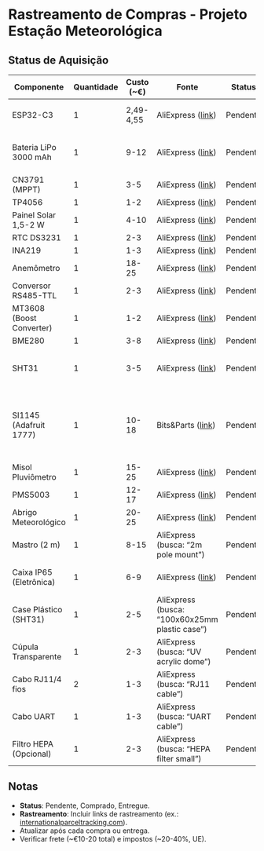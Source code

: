 # Rastreamento de Compras - Projeto Estação Meteorológica

## Status de Aquisição
| **Componente** | **Quantidade** | **Custo (\~€)** | **Fonte** | **Status** | **Rastreamento** | **Notas** |
| --- | --- | --- | --- | --- | --- | --- |
| ESP32-C3 | 1 | 2,49-4,55 | AliExpress ([link](https://nl.aliexpress.com/item/1005006170575141.html)) | Pendente | - | Verificar vendedor >4,5 estrelas. |
| Bateria LiPo 3000 mAh | 1 | 9-12 | AliExpress ([link](https://www.aliexpress.com/item/1005006578220023.html)) | Pendente | - | Confirmar proteção contra sobrecarga. |
| CN3791 (MPPT) | 1 | 3-5 | AliExpress ([link](https://www.aliexpress.com/item/1005004140305108.html)) | Pendente | - | - |
| TP4056 | 1 | 1-2 | AliExpress ([link](https://www.aliexpress.com/item/1005008080902769.html)) | Pendente | - | - |
| Painel Solar 1,5-2 W | 1 | 4-10 | AliExpress ([link](https://www.aliexpress.com/item/1005007423270734.html)) | Pendente | - | Testar vs. 2-3 W. |
| RTC DS3231 | 1 | 2-3 | AliExpress ([link](https://www.aliexpress.com/item/1005006885926027.html)) | Pendente | - | - |
| INA219 | 1 | 1-3 | AliExpress ([link](https://www.aliexpress.com/item/1005007925648957.html)) | Pendente | - | - |
| Anemômetro | 1 | 18-25 | AliExpress ([link](https://www.aliexpress.com/item/1005007510911298.html)) | Pendente | - | - |
| Conversor RS485-TTL | 1 | 2-3 | AliExpress ([link](https://www.aliexpress.com/item/1005006340391490.html)) | Pendente | - | - |
| MT3608 (Boost Converter) | 1 | 1-2 | AliExpress ([link](https://www.aliexpress.com/item/1005008809921519.html)) | Pendente | - | - |
| BME280 | 1 | 3-8 | AliExpress ([link](https://www.aliexpress.com/item/1005006833857023.html)) | Pendente | - | - |
| SHT31 | 1 | 3-5 | AliExpress ([link](https://www.aliexpress.com/item/1005006781627853.html)) | Pendente | - | Verificar vendedor >4,5 estrelas, >100 vendas. |
| SI1145 (Adafruit 1777) | 1 | 10-18 | Bits&Parts ([link](https://www.bitsandparts.nl/UV-index-IR-Lichtsensor-digitaal-I2C-SI1145-Adafruit-1777-p109737)) | Pendente | - | Considerar Mouser/DigiKey (procurar por "Adafruit 1777") se AliExpress instável. |
| Misol Pluviômetro | 1 | 15-25 | AliExpress ([link](https://nl.aliexpress.com/item/1005006457407759.html)) | Pendente | - | - |
| PMS5003 | 1 | 12-17 | AliExpress ([link](https://www.aliexpress.com/item/1005007403153207.html)) | Pendente | - | - |
| Abrigo Meteorológico | 1 | 20-25 | AliExpress ([link](https://nl.aliexpress.com/item/1005005459581452.html)) | Pendente | - | Confirmado na lista do usuário. |
| Mastro (2 m) | 1 | 8-15 | AliExpress (busca: “2m pole mount”) | Pendente | - | - |
| Caixa IP65 (Eletrônica) | 1 | 6-9 | AliExpress ([link](https://nl.aliexpress.com/item/1005005691489549.html)) | Pendente | - | Verificar montagem no mastro. |
| Case Plástico (SHT31) | 1 | 2-5 | AliExpress (busca: “100x60x25mm plastic case”) | Pendente | - | Furos para ventilação, IP55. |
| Cúpula Transparente | 1 | 2-3 | AliExpress (busca: “UV acrylic dome”) | Pendente | - | - |
| Cabo RJ11/4 fios | 2 | 1-3 | AliExpress (busca: “RJ11 cable”) | Pendente | - | Comprimento \~1-2 m. |
| Cabo UART | 1 | 1-3 | AliExpress (busca: “UART cable”) | Pendente | - | Comprimento \~0,5-1 m. |
| Filtro HEPA (Opcional) | 1 | 2-3 | AliExpress (busca: “HEPA filter small”) | Pendente | - | Substituição periódica. |

## Notas
- **Status**: Pendente, Comprado, Entregue.
- **Rastreamento**: Incluir links de rastreamento (ex.: [internationalparceltracking.com](http://internationalparceltracking.com)).
- Atualizar após cada compra ou entrega.
- Verificar frete (~€10-20 total) e impostos (~20-40%, UE).
